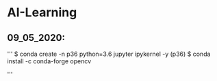 # AI-Learning

## 09_05_2020:
'''
$ conda create -n p36 python=3.6 jupyter ipykernel -y
(p36) $ conda install -c conda-forge opencv

'''



